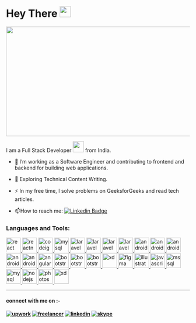 <h1>
  Hey There
  <img src="https://media.giphy.com/media/hvRJCLFzcasrR4ia7z/giphy.gif" width="30px"/>
</h1>
<div align="center">
  <img src="https://media.giphy.com/media/dWesBcTLavkZuG35MI/giphy.gif" width="600" height="300"/>
</div>

   I am a Full Stack Developer <img src="https://media.giphy.com/media/WUlplcMpOCEmTGBtBW/giphy.gif" width="30"> from India.
- :telescope: I’m working as a Software Engineer and contributing to frontend and backend for building web applications.

- :seedling: Exploring Technical Content Writing.

- :zap: In my free time, I solve problems on GeeksforGeeks and read tech articles.

- :mailbox:How to reach me: [![Linkedin Badge](https://img.shields.io/badge/-Linkdin-blue?style=flat&logo=Linkedin&logoColor=white)](https://www.linkedin.com/in/kanani-kirti-5210b863/)

<h3 align="left">Languages and Tools:</h3>
<p align="left"> 
    <a href="https://reactjs.org/" target="_blank" rel="noreferrer">
        <img src="https://sofkpvtltd.com/iconeimages/react.svg" alt="react" width="40" height="40"/> 
   </a> 
   <a href="https://reactnative.dev/" target="_blank" rel="noreferrer"> 
       <img src="https://sofkpvtltd.com/iconeimages/reactnetive.svg" alt="reactnative" width="40" height="40"/>
   </a> 
   <a href="https://codeigniter.com" target="_blank" rel="noreferrer"> 
    <img src="https://sofkpvtltd.com/iconeimages/CodeIgniter.svg" alt="codeigniter" width="40" height="40"/> 
</a> 
<a href="https://www.php.net" target="_blank" rel="noreferrer"> 
    <img src="https://sofkpvtltd.com/iconeimages/php.svg" alt="mysql" width="40" height="40"/>
 </a> 
<a href="https://laravel.com/" target="_blank" rel="noreferrer"> 
    <img src="https://sofkpvtltd.com/iconeimages/Laravel.svg" alt="laravel" width="40" height="40"/>
</a>
<a href="https://wordpress.com/" target="_blank" rel="noreferrer"> 
    <img src="https://sofkpvtltd.com/iconeimages/wordpress.svg" alt="laravel" width="40" height="40"/>
</a>
<a href="https://www.shopify.com/in" target="_blank" rel="noreferrer"> 
    <img src="https://sofkpvtltd.com/iconeimages/Shopify.svg" alt="laravel" width="40" height="40"/>
</a>
<a href="https://www.w3schools.com/html/" target="_blank" rel="noreferrer"> 
    <img src="https://sofkpvtltd.com/iconeimages/html5.svg" alt="laravel" width="40" height="40"/>
</a>
<a href="https://en.wikipedia.org/wiki/IOS" target="_blank" rel="noreferrer"> 
    <img src="https://sofkpvtltd.com/iconeimages/IOS.svg" alt="android" width="40" height="40"/>
 </a> 
    <a href="https://developer.android.com" target="_blank" rel="noreferrer"> 
    <img src="https://sofkpvtltd.com/iconeimages/android.svg" alt="android" width="40" height="40"/>
 </a> 
 <a href="https://www.opencart.com/" target="_blank" rel="noreferrer"> 
    <img src="https://sofkpvtltd.com/iconeimages/OpenCart.svg" alt="android" width="40" height="40"/>
 </a> 
 <a href="https://www.postman.com/" target="_blank" rel="noreferrer"> 
    <img src="https://sofkpvtltd.com/iconeimages/Postman.svg" alt="android" width="40" height="40"/>
 </a> 
 <a href="https://vuejs.org/" target="_blank" rel="noreferrer"> 
    <img src="https://sofkpvtltd.com/iconeimages/Vuejs.svg" alt="android" width="40" height="40"/>
 </a> 
    <a href="https://angular.io" target="_blank" rel="noreferrer"> 
        <img src="https://angular.io/assets/images/logos/angular/angular.svg" alt="angular" width="40" height="40"/> 
    </a>
     <a href="https://getbootstrap.com" target="_blank" rel="noreferrer"> 
        <img src="https://sofkpvtltd.com/iconeimages/boostrap.svg" alt="bootstrap" width="40" height="40"/> 
    </a> 
<a href="https://www.clickfunnels.com/" target="_blank" rel="noreferrer"> 
    <img src="https://sofkpvtltd.com/iconeimages/clickfun.svg" alt="bootstrap" width="40" height="40"/> 
</a> 
<a href="https://github.com/kirtikanani" target="_blank" rel="noreferrer"> 
    <img src="https://sofkpvtltd.com/iconeimages/github.svg" alt="bootstrap" width="40" height="40"/> 
</a> 
<a href="https://www.adobe.com/products/photoshop.html?" target="_blank" rel="noreferrer">
    <img src="https://sofkpvtltd.com/iconeimages/php.svg" alt="xd" width="40" height="40"/> 
</a>
   <a href="https://www.figma.com/" target="_blank" rel="noreferrer"> 
      <img src="https://sofkpvtltd.com/iconeimages/figam.svg" alt="figma" width="40" height="40"/>
    </a> 
    <a href="https://www.adobe.com/in/products/illustrator.html" target="_blank" rel="noreferrer"> 
        <img src="https://www.vectorlogo.zone/logos/adobe_illustrator/adobe_illustrator-icon.svg" alt="illustrator" width="40" height="40"/> 
    </a> 
    <a href="https://developer.mozilla.org/en-US/docs/Web/JavaScript" target="_blank" rel="noreferrer">
         <img src="https://sofkpvtltd.com/iconeimages/js.svg" alt="javascript" width="40" height="40"/> 
     </a>   
    <a href="https://www.microsoft.com/en-us/sql-server" target="_blank" rel="noreferrer">
         <img src="https://www.svgrepo.com/show/303229/microsoft-sql-server-logo.svg" alt="mssql" width="40" height="40"/> 
    </a> 
    <a href="https://www.mysql.com/" target="_blank" rel="noreferrer"> 
        <img src="https://sofkpvtltd.com/iconeimages/mysql.svg" alt="mysql" width="40" height="40"/>
     </a> 
     <a href="https://nodejs.org" target="_blank" rel="noreferrer"> 
        <img src="https://sofkpvtltd.com/iconeimages/node.svg" alt="nodejs" width="40" height="40"/>
     </a> 
     <a href="https://www.photoshop.com/en" target="_blank" rel="noreferrer">
         <img src="https://sofkpvtltd.com/iconeimages/ps.svg" alt="photoshop" width="40" height="40"/>
    </a>        
    <a href="https://www.adobe.com/products/xd.html" target="_blank" rel="noreferrer">
         <img src="https://sofkpvtltd.com/iconeimages/xd.svg" alt="xd" width="40" height="40"/> 
    </a> 
</p>

---

<h4>
connect with me on :-
<h4>
  
[![upwork](https://img.shields.io/badge/upwork_profile-0012?style=for-the-badge&logo=ko-fi&logoColor=white)](https://www.upwork.com/freelancers/~01b2804f8f794a5361)
[![freelancer](https://img.shields.io/badge/freelancer-1DA1F2?style=for-the-badge&logo=freelancer&logoColor=white)](https://www.freelancer.in/u/evadevlopers)
[![linkedin](https://img.shields.io/badge/linkedin-0A66C2?style=for-the-badge&logo=linkedin&logoColor=white)](https://www.linkedin.com/in/kanani-kirti-5210b863/)
[![skype](https://img.shields.io/badge/skype-1DA1F2?style=for-the-badge&logo=twitter&logoColor=white)]( kirti.kanani2 )
 
